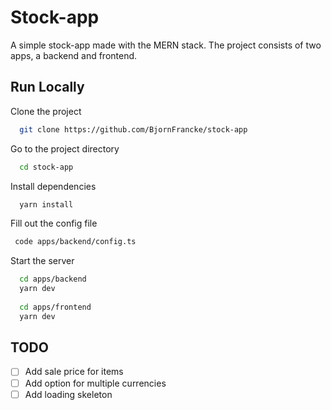 
# Stock-app

A simple stock-app made with the MERN stack.
The project consists of two apps, a backend and frontend.

## Run Locally

Clone the project

```bash
  git clone https://github.com/BjornFrancke/stock-app
```

Go to the project directory

```bash
  cd stock-app
```

Install dependencies

```bash
  yarn install
```

Fill out the config file

```bash
 code apps/backend/config.ts
```

Start the server

```bash
  cd apps/backend
  yarn dev
  
  cd apps/frontend
  yarn dev
```

## TODO

* [ ] Add sale price for items
* [ ] Add option for multiple currencies
* [ ] Add loading skeleton
